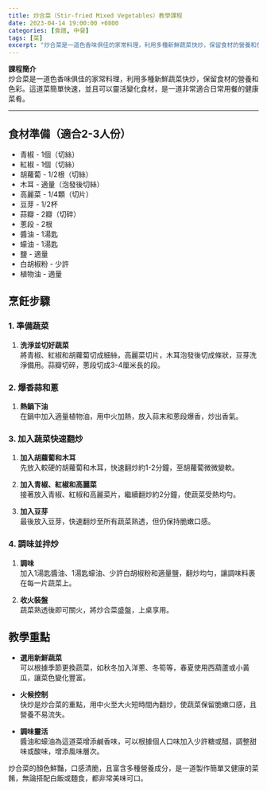 ```yaml
---
title: 炒合菜（Stir-fried Mixed Vegetables）教學課程
date: 2023-04-14 19:00:00 +0800
categories: [食譜, 中餐]
tags: [菜] 
excerpt: "炒合菜是一道色香味俱佳的家常料理，利用多種新鮮蔬菜快炒，保留食材的營養和色彩。這道菜簡單快速，並且可以靈活變化食材，是一道非常適合日常用餐的健康菜肴"
---
```


**課程簡介**  
炒合菜是一道色香味俱佳的家常料理，利用多種新鮮蔬菜快炒，保留食材的營養和色彩。這道菜簡單快速，並且可以靈活變化食材，是一道非常適合日常用餐的健康菜肴。

---

## 食材準備（適合2-3人份）

- 青椒 - 1個（切絲）  
- 紅椒 - 1個（切絲）  
- 胡蘿蔔 - 1/2根（切絲）  
- 木耳 - 適量（泡發後切絲）  
- 高麗菜 - 1/4顆（切片）  
- 豆芽 - 1/2杯  
- 蒜瓣 - 2瓣（切碎）  
- 蔥段 - 2根  
- 醬油 - 1湯匙  
- 蠔油 - 1湯匙  
- 鹽 - 適量  
- 白胡椒粉 - 少許  
- 植物油 - 適量  

## 烹飪步驟

### 1. **準備蔬菜**

1. **洗淨並切好蔬菜**  
   將青椒、紅椒和胡蘿蔔切成細絲，高麗菜切片，木耳泡發後切成條狀，豆芽洗淨備用。蒜瓣切碎，蔥段切成3-4厘米長的段。

### 2. **爆香蒜和蔥**

1. **熱鍋下油**  
   在鍋中加入適量植物油，用中火加熱，放入蒜末和蔥段爆香，炒出香氣。

### 3. **加入蔬菜快速翻炒**

1. **加入胡蘿蔔和木耳**  
   先放入較硬的胡蘿蔔和木耳，快速翻炒約1-2分鐘，至胡蘿蔔微微變軟。

2. **加入青椒、紅椒和高麗菜**  
   接著放入青椒、紅椒和高麗菜片，繼續翻炒約2分鐘，使蔬菜受熱均勻。

3. **加入豆芽**  
   最後放入豆芽，快速翻炒至所有蔬菜熟透，但仍保持脆嫩口感。

### 4. **調味並拌炒**

1. **調味**  
   加入1湯匙醬油、1湯匙蠔油、少許白胡椒粉和適量鹽，翻炒均勻，讓調味料裹在每一片蔬菜上。

2. **收火裝盤**  
   蔬菜熟透後即可關火，將炒合菜盛盤，上桌享用。

## 教學重點

- **選用新鮮蔬菜**  
  可以根據季節更換蔬菜，如秋冬加入洋蔥、冬筍等，春夏使用西葫蘆或小黃瓜，讓菜色變化豐富。

- **火候控制**  
  快炒是炒合菜的重點，用中火至大火短時間內翻炒，使蔬菜保留脆嫩口感，且營養不易流失。

- **調味靈活**  
  醬油和蠔油為這道菜增添鹹香味，可以根據個人口味加入少許糖或醋，調整甜味或酸味，增添風味層次。

炒合菜的顏色鮮豔，口感清脆，且富含多種營養成分，是一道製作簡單又健康的菜餚，無論搭配白飯或麵食，都非常美味可口。
